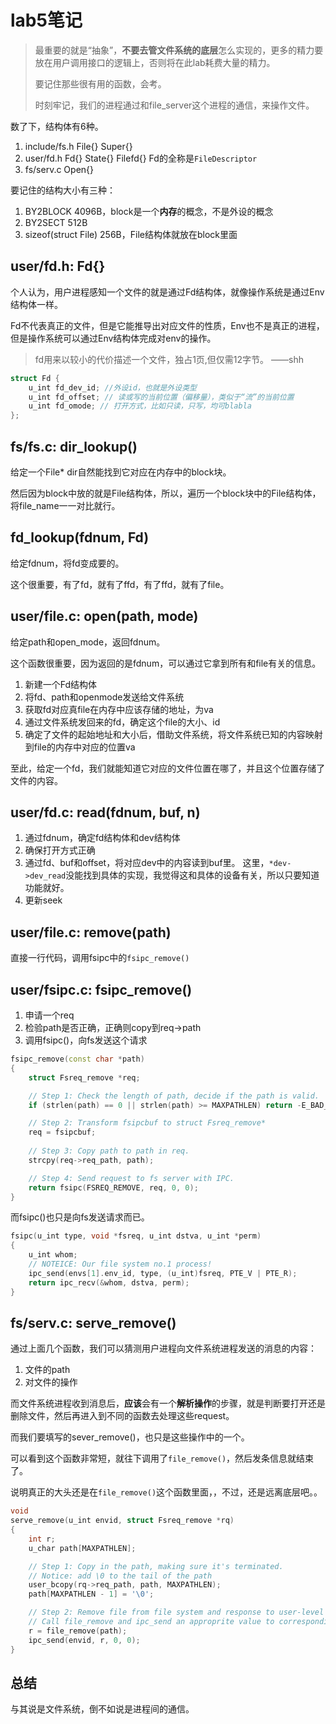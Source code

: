 # lab5笔记

> 最重要的就是“抽象”，**不要去管文件系统的底层**怎么实现的，更多的精力要放在用户调用接口的逻辑上，否则将在此lab耗费大量的精力。
>
> 要记住那些很有用的函数，会考。
>
> 时刻牢记，我们的进程通过和file_server这个进程的通信，来操作文件。

数了下，结构体有6种。

1. include/fs.h File{} Super{}
2. user/fd.h Fd{} State{} Filefd{}
   Fd的全称是`FileDescriptor`
3. fs/serv.c Open{}

要记住的结构大小有三种：

1. BY2BLOCK 4096B，block是一个**内存**的概念，不是外设的概念
2. BY2SECT 512B
3. sizeof(struct File) 256B，File结构体就放在block里面

## user/fd.h: Fd{}

个人认为，用户进程感知一个文件的就是通过Fd结构体，就像操作系统是通过Env结构体一样。

Fd不代表真正的文件，但是它能推导出对应文件的性质，Env也不是真正的进程，但是操作系统可以通过Env结构体完成对env的操作。

> fd用来以较小的代价描述一个文件，独占1页,但仅需12字节。
> ——shh

```cpp
struct Fd {
    u_int fd_dev_id; //外设id，也就是外设类型
    u_int fd_offset; // 读或写的当前位置（偏移量），类似于“流”的当前位置
    u_int fd_omode; // 打开方式，比如只读，只写，均可blabla
};
```

## fs/fs.c: dir_lookup()

给定一个File\* dir自然能找到它对应在内存中的block块。

然后因为block中放的就是File结构体，所以，遍历一个block块中的File结构体，将file_name一一对比就行。

## fd_lookup(fdnum, Fd)

给定fdnum，将fd变成要的。

这个很重要，有了fd，就有了ffd，有了ffd，就有了file。


## user/file.c: open(path, mode)

给定path和open_mode，返回fdnum。

这个函数很重要，因为返回的是fdnum，可以通过它拿到所有和file有关的信息。

1. 新建一个Fd结构体
2. 将fd、path和openmode发送给文件系统
3. 获取fd对应真file在内存中应该存储的地址，为va
4. 通过文件系统发回来的fd，确定这个file的大小、id
5. 确定了文件的起始地址和大小后，借助文件系统，将文件系统已知的内容映射到file的内存中对应的位置va

至此，给定一个fd，我们就能知道它对应的文件位置在哪了，并且这个位置存储了文件的内容。

## user/fd.c: read(fdnum, buf, n)

1. 通过fdnum，确定fd结构体和dev结构体
2. 确保打开方式正确
3. 通过fd、buf和offset，将对应dev中的内容读到buf里。
   这里，`*dev->dev_read`没能找到具体的实现，我觉得这和具体的设备有关，所以只要知道功能就好。
4. 更新seek

## user/file.c: remove(path)

直接一行代码，调用fsipc中的`fsipc_remove()`

## user/fsipc.c: fsipc_remove()

1. 申请一个req
2. 检验path是否正确，正确则copy到req->path
3. 调用fsipc()，向fs发送这个请求

```cpp
fsipc_remove(const char *path)
{
    struct Fsreq_remove *req;

    // Step 1: Check the length of path, decide if the path is valid.
    if (strlen(path) == 0 || strlen(path) >= MAXPATHLEN) return -E_BAD_PATH;

    // Step 2: Transform fsipcbuf to struct Fsreq_remove*
    req = fsipcbuf;
  
    // Step 3: Copy path to path in req.
    strcpy(req->req_path, path);

    // Step 4: Send request to fs server with IPC.
    return fsipc(FSREQ_REMOVE, req, 0, 0);
}
```

而fsipc()也只是向fs发送请求而已。

```cpp
fsipc(u_int type, void *fsreq, u_int dstva, u_int *perm)
{
	u_int whom;
	// NOTEICE: Our file system no.1 process!
	ipc_send(envs[1].env_id, type, (u_int)fsreq, PTE_V | PTE_R);
	return ipc_recv(&whom, dstva, perm);
}
```

## fs/serv.c: serve_remove()

通过上面几个函数，我们可以猜测用户进程向文件系统进程发送的消息的内容：

1. 文件的path
2. 对文件的操作

而文件系统进程收到消息后，**应该**会有一个**解析操作**的步骤，就是判断要打开还是删除文件，然后再进入到不同的函数去处理这些request。

而我们要填写的sever_remove()，也只是这些操作中的一个。

可以看到这个函数非常短，就往下调用了`file_remove()`，然后发条信息就结束了。

说明真正的大头还是在`file_remove()`这个函数里面，，不过，还是远离底层吧。。

```cpp
void
serve_remove(u_int envid, struct Fsreq_remove *rq)
{
	int r;
	u_char path[MAXPATHLEN];

	// Step 1: Copy in the path, making sure it's terminated.
	// Notice: add \0 to the tail of the path
	user_bcopy(rq->req_path, path, MAXPATHLEN);
	path[MAXPATHLEN - 1] = '\0';

	// Step 2: Remove file from file system and response to user-level process.
	// Call file_remove and ipc_send an approprite value to corresponding env.
	r = file_remove(path);
	ipc_send(envid, r, 0, 0);
}
```

## 总结

与其说是文件系统，倒不如说是进程间的通信。
